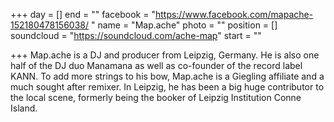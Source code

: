 +++
day = []
end = ""
facebook = "https://www.facebook.com/mapache-152180478156038/ "
name = "Map.ache"
photo = ""
position = []
soundcloud = "https://soundcloud.com/ache-map"
start = ""

+++
Map.ache is a DJ and producer from Leipzig, Germany. He is also one half of the DJ duo Manamana as well as co-founder of the record label KANN. To add more strings to his bow, Map.ache is a Giegling affiliate and a much sought after remixer. In Leipzig, he has been a big huge contributor to the local scene, formerly being the booker of Leipzig Institution Conne Island.